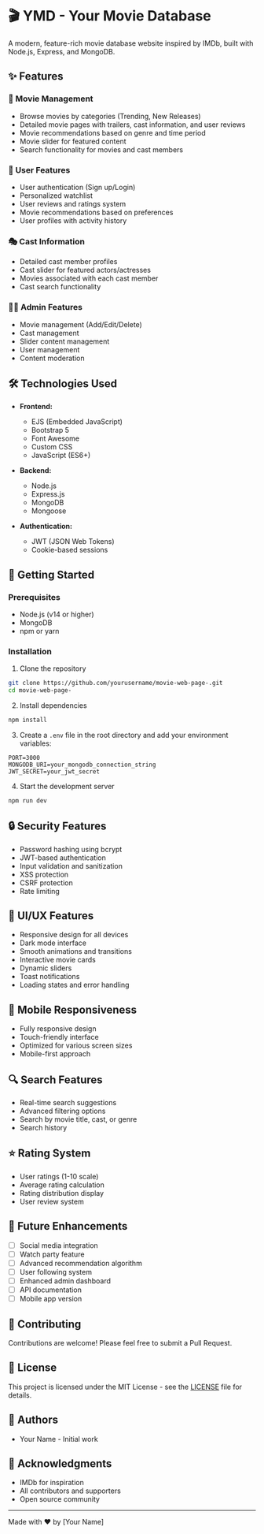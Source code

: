 # 🎬 YMD - Your Movie Database

A modern, feature-rich movie database website inspired by IMDb, built with Node.js, Express, and MongoDB.

## ✨ Features

### 🎥 Movie Management
- Browse movies by categories (Trending, New Releases)
- Detailed movie pages with trailers, cast information, and user reviews
- Movie recommendations based on genre and time period
- Movie slider for featured content
- Search functionality for movies and cast members

### 👥 User Features
- User authentication (Sign up/Login)
- Personalized watchlist
- User reviews and ratings system
- Movie recommendations based on preferences
- User profiles with activity history

### 🎭 Cast Information
- Detailed cast member profiles
- Cast slider for featured actors/actresses
- Movies associated with each cast member
- Cast search functionality

### 👨‍💼 Admin Features
- Movie management (Add/Edit/Delete)
- Cast management
- Slider content management
- User management
- Content moderation

## 🛠️ Technologies Used

- **Frontend:**
  - EJS (Embedded JavaScript)
  - Bootstrap 5
  - Font Awesome
  - Custom CSS
  - JavaScript (ES6+)

- **Backend:**
  - Node.js
  - Express.js
  - MongoDB
  - Mongoose

- **Authentication:**
  - JWT (JSON Web Tokens)
  - Cookie-based sessions

## 🚀 Getting Started

### Prerequisites
- Node.js (v14 or higher)
- MongoDB
- npm or yarn

### Installation

1. Clone the repository
```bash
git clone https://github.com/yourusername/movie-web-page-.git
cd movie-web-page-
```

2. Install dependencies
```bash
npm install
```

3. Create a `.env` file in the root directory and add your environment variables:
```env
PORT=3000
MONGODB_URI=your_mongodb_connection_string
JWT_SECRET=your_jwt_secret
```

4. Start the development server
```bash
npm run dev
```

## 🔒 Security Features

- Password hashing using bcrypt
- JWT-based authentication
- Input validation and sanitization
- XSS protection
- CSRF protection
- Rate limiting

## 🎨 UI/UX Features

- Responsive design for all devices
- Dark mode interface
- Smooth animations and transitions
- Interactive movie cards
- Dynamic sliders
- Toast notifications
- Loading states and error handling

## 📱 Mobile Responsiveness

- Fully responsive design
- Touch-friendly interface
- Optimized for various screen sizes
- Mobile-first approach

## 🔍 Search Features

- Real-time search suggestions
- Advanced filtering options
- Search by movie title, cast, or genre
- Search history

## ⭐ Rating System

- User ratings (1-10 scale)
- Average rating calculation
- Rating distribution display
- User review system

## 🎯 Future Enhancements

- [ ] Social media integration
- [ ] Watch party feature
- [ ] Advanced recommendation algorithm
- [ ] User following system
- [ ] Enhanced admin dashboard
- [ ] API documentation
- [ ] Mobile app version

## 🤝 Contributing

Contributions are welcome! Please feel free to submit a Pull Request.

## 📝 License

This project is licensed under the MIT License - see the [LICENSE](LICENSE) file for details.

## 👥 Authors

- Your Name - Initial work

## 🙏 Acknowledgments

- IMDb for inspiration
- All contributors and supporters
- Open source community

---

Made with ❤️ by [Your Name]